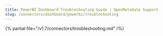 ```yaml
---
title: PowerBI Dashboard Troubleshooting Guide | OpenMetadata Support
slug: /connectors/dashboard/powerbi/troubleshooting
---
```


{% partial file="/v1.7/connectors/troubleshooting.md" /%}
